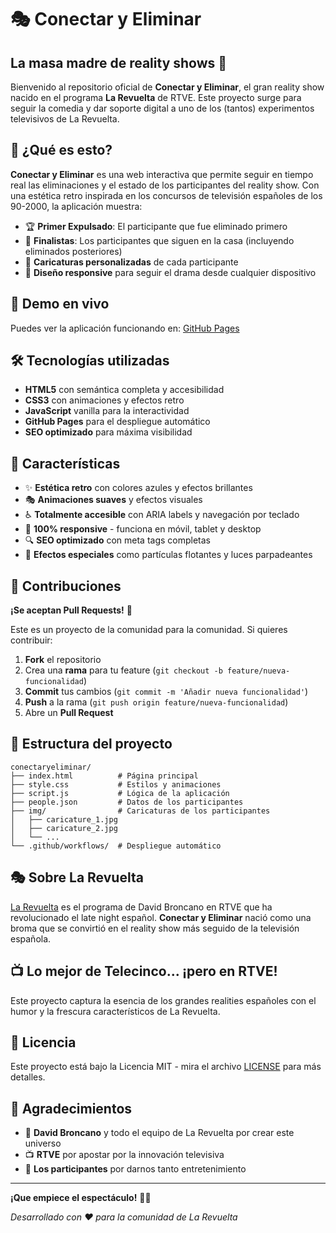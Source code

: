 # 🎭 Conectar y Eliminar

## La masa madre de reality shows 🍞

Bienvenido al repositorio oficial de **Conectar y Eliminar**, el gran reality show nacido en el programa **La Revuelta** de RTVE. Este proyecto surge para seguir la comedia y dar soporte digital a uno de los (tantos) experimentos televisivos de La Revuelta.

## 🎪 ¿Qué es esto?

**Conectar y Eliminar** es una web interactiva que permite seguir en tiempo real las eliminaciones y el estado de los participantes del reality show. Con una estética retro inspirada en los concursos de televisión españoles de los 90-2000, la aplicación muestra:

- 🏆 **Primer Expulsado**: El participante que fue eliminado primero
- 🎯 **Finalistas**: Los participantes que siguen en la casa (incluyendo eliminados posteriores)
- 🎨 **Caricaturas personalizadas** de cada participante
- 📱 **Diseño responsive** para seguir el drama desde cualquier dispositivo

## 🚀 Demo en vivo

Puedes ver la aplicación funcionando en: [GitHub Pages](https://conectaryeliminar.com)

## 🛠️ Tecnologías utilizadas

- **HTML5** con semántica completa y accesibilidad
- **CSS3** con animaciones y efectos retro
- **JavaScript** vanilla para la interactividad
- **GitHub Pages** para el despliegue automático
- **SEO optimizado** para máxima visibilidad

## 🎨 Características

- ✨ **Estética retro** con colores azules y efectos brillantes
- 🎭 **Animaciones suaves** y efectos visuales
- ♿ **Totalmente accesible** con ARIA labels y navegación por teclado
- 📱 **100% responsive** - funciona en móvil, tablet y desktop
- 🔍 **SEO optimizado** con meta tags completas
- 🎪 **Efectos especiales** como partículas flotantes y luces parpadeantes

## 🤝 Contribuciones

**¡Se aceptan Pull Requests!** 🎉

Este es un proyecto de la comunidad para la comunidad. Si quieres contribuir:

1. **Fork** el repositorio
2. Crea una **rama** para tu feature (`git checkout -b feature/nueva-funcionalidad`)
3. **Commit** tus cambios (`git commit -m 'Añadir nueva funcionalidad'`)
4. **Push** a la rama (`git push origin feature/nueva-funcionalidad`)
5. Abre un **Pull Request**

## 📁 Estructura del proyecto

```
conectaryeliminar/
├── index.html          # Página principal
├── style.css           # Estilos y animaciones
├── script.js           # Lógica de la aplicación
├── people.json         # Datos de los participantes
├── img/                # Caricaturas de los participantes
│   ├── caricature_1.jpg
│   ├── caricature_2.jpg
│   └── ...
└── .github/workflows/  # Despliegue automático
```

## 🎭 Sobre La Revuelta

[La Revuelta](https://www.rtve.es/play/videos/la-revuelta/) es el programa de David Broncano en RTVE que ha revolucionado el late night español. **Conectar y Eliminar** nació como una broma que se convirtió en el reality show más seguido de la televisión española.

## 📺 Lo mejor de Telecinco... ¡pero en RTVE!

Este proyecto captura la esencia de los grandes realities españoles con el humor y la frescura característicos de La Revuelta.

## 📄 Licencia

Este proyecto está bajo la Licencia MIT - mira el archivo [LICENSE](LICENSE) para más detalles.

## 🙏 Agradecimientos

- 🎪 **David Broncano** y todo el equipo de La Revuelta por crear este universo
- 📺 **RTVE** por apostar por la innovación televisiva
- 🤡 **Los participantes** por darnos tanto entretenimiento

---

**¡Que empiece el espectáculo!** 🎪✨

*Desarrollado con ❤️ para la comunidad de La Revuelta*
